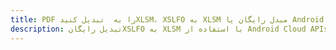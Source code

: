 ---title: PDF را به  تبدیل کنیدXLSM، XSLFO به XLSM مبدل رایگان یا Android SDKdescription: تبدیل رایگانXSLFO به XLSM با استفاده از Android Cloud APIs & SDK همچنین اسناد PDF را در Cloud ایجاد، ویرایش و رندر کنید.---